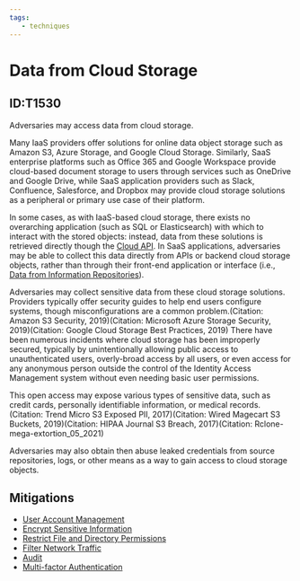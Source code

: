 ```yaml
---
tags:
   - techniques
---
```

# Data from Cloud Storage
## ID:T1530
Adversaries may access data from cloud storage.

Many IaaS providers offer solutions for online data object storage such as Amazon S3, Azure Storage, and Google Cloud Storage. Similarly, SaaS enterprise platforms such as Office 365 and Google Workspace provide cloud-based document storage to users through services such as OneDrive and Google Drive, while SaaS application providers such as Slack, Confluence, Salesforce, and Dropbox may provide cloud storage solutions as a peripheral or primary use case of their platform. 

In some cases, as with IaaS-based cloud storage, there exists no overarching application (such as SQL or Elasticsearch) with which to interact with the stored objects: instead, data from these solutions is retrieved directly though the [Cloud API](/mitre/techniques/T1059/009). In SaaS applications, adversaries may be able to collect this data directly from APIs or backend cloud storage objects, rather than through their front-end application or interface (i.e., [Data from Information Repositories](/mitre/techniques/T1213)). 

Adversaries may collect sensitive data from these cloud storage solutions. Providers typically offer security guides to help end users configure systems, though misconfigurations are a common problem.(Citation: Amazon S3 Security, 2019)(Citation: Microsoft Azure Storage Security, 2019)(Citation: Google Cloud Storage Best Practices, 2019) There have been numerous incidents where cloud storage has been improperly secured, typically by unintentionally allowing public access to unauthenticated users, overly-broad access by all users, or even access for any anonymous person outside the control of the Identity Access Management system without even needing basic user permissions.

This open access may expose various types of sensitive data, such as credit cards, personally identifiable information, or medical records.(Citation: Trend Micro S3 Exposed PII, 2017)(Citation: Wired Magecart S3 Buckets, 2019)(Citation: HIPAA Journal S3 Breach, 2017)(Citation: Rclone-mega-extortion_05_2021)

Adversaries may also obtain then abuse leaked credentials from source repositories, logs, or other means as a way to gain access to cloud storage objects.
## Mitigations
* [User Account Management](mitigations/M1018)
* [Encrypt Sensitive Information](mitigations/M1041)
* [Restrict File and Directory Permissions](mitigations/M1022)
* [Filter Network Traffic](mitigations/M1037)
* [Audit](mitigations/M1047)
* [Multi-factor Authentication](mitigations/M1032)
